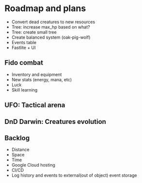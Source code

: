 # Roadmap and plans

* Convert dead creatures to new resources
* Tree: increase max_hp based on what?
* Tree: create small tree
* Create balanced system (oak-pig-wolf)
* Events table
* Fastlite + UI

## Fido combat

* Inventory and equipment
* New stats (energy, mana, etc)
* Luck
* Skill learning

## UFO: Tactical arena

## DnD Darwin: Creatures evolution

## Backlog

* Distance
* Space
* Time
* Google Cloud hosting
* CI/CD
* Log history and events to external(out of object) event storage
